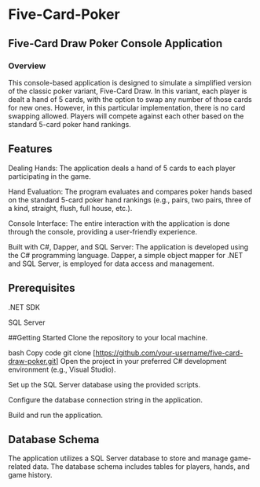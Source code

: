 # Five-Card-Poker


## Five-Card Draw Poker Console Application
### Overview
This console-based application is designed to simulate a simplified version of the classic poker variant, Five-Card Draw. In this variant, each player is dealt a hand of 5 cards, with the option to swap any number of those cards for new ones. However, in this particular implementation, there is no card swapping allowed. Players will compete against each other based on the standard 5-card poker hand rankings.

## Features
Dealing Hands: The application deals a hand of 5 cards to each player participating in the game.

Hand Evaluation: The program evaluates and compares poker hands based on the standard 5-card poker hand rankings (e.g., pairs, two pairs, three of a kind, straight, flush, full house, etc.).

Console Interface: The entire interaction with the application is done through the console, providing a user-friendly experience.

Built with C#, Dapper, and SQL Server: The application is developed using the C# programming language. Dapper, a simple object mapper for .NET and SQL Server, is employed for data access and management.

## Prerequisites
.NET SDK 

SQL Server

##Getting Started
Clone the repository to your local machine.

bash
Copy code
git clone [https://github.com/your-username/five-card-draw-poker.git]
Open the project in your preferred C# development environment (e.g., Visual Studio).

Set up the SQL Server database using the provided scripts.

Configure the database connection string in the application.

Build and run the application.

## Database Schema
The application utilizes a SQL Server database to store and manage game-related data. The database schema includes tables for players, hands, and game history.
